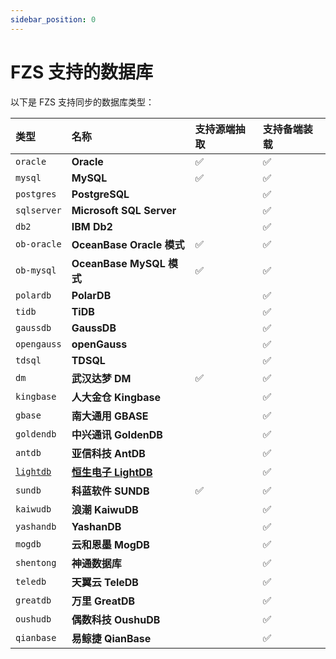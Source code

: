 ```yaml
---
sidebar_position: 0
---
```


# FZS 支持的数据库

以下是 FZS 支持同步的数据库类型：

| 类型        | 名称                                                 | 支持源端抽取 | 支持备端装载 |
| :---------- | :--------------------------------------------------- | :----------- | :----------- |
| `oracle`    | **Oracle**                                           | ✅           | ✅           |
| `mysql`     | **MySQL**                                            | ✅           | ✅           |
| `postgres`  | **PostgreSQL**                                       |              | ✅           |
| `sqlserver` | **Microsoft SQL Server**                             |              | ✅           |
| `db2`       | **IBM Db2**                                          |              | ✅           |
| `ob-oracle` | **OceanBase Oracle 模式**                            | ✅           | ✅           |
| `ob-mysql`  | **OceanBase MySQL 模式**                             | ✅           | ✅           |
| `polardb`   | **PolarDB**                                          |              | ✅           |
| `tidb`      | **TiDB**                                             |              | ✅           |
| `gaussdb`   | **GaussDB**                                          |              | ✅           |
| `opengauss` | **openGauss**                                        |              | ✅           |
| `tdsql`     | **TDSQL**                                            |              | ✅           |
| `dm`        | **武汉达梦 DM**                                      | ✅           | ✅           |
| `kingbase`  | **人大金仓 Kingbase**                                |              | ✅           |
| `gbase`     | **南大通用 GBASE**                                   |              | ✅           |
| `goldendb`  | **中兴通讯 GoldenDB**                                |              | ✅           |
| `antdb`     | **亚信科技 AntDB**                                   |              | ✅           |
| [`lightdb`](/intro/appendix/db-support/lightdb.md)   | [**恒生电子 LightDB**](https://www.light-pg.com/) |              | ✅           |
| `sundb`     | **科蓝软件 SUNDB**                                   | ✅           | ✅           |
| `kaiwudb`   | **浪潮 KaiwuDB**                                     |              | ✅           |
| `yashandb`  | **YashanDB**                                         |              | ✅           |
| `mogdb`     | **云和恩墨 MogDB**                                   |              | ✅           |
| `shentong`  | **神通数据库**                                       |              | ✅           |
| `teledb`    | **天翼云 TeleDB**                                    |              | ✅           |
| `greatdb`   | **万里 GreatDB**                                     |              | ✅           |
| `oushudb`   | **偶数科技 OushuDB**                                 |              | ✅           |
| `qianbase`  | **易鲸捷 QianBase**                                  |              | ✅           |
